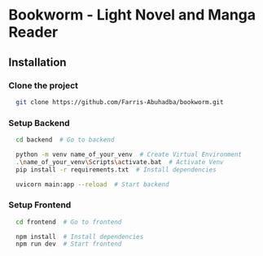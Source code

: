 # Bookworm - Light Novel and Manga Reader

## Installation

### Clone the project

```bash
  git clone https://github.com/Farris-Abuhadba/bookworm.git
```

### Setup Backend

```bash
  cd backend  # Go to backend

  python -m venv name_of_your_venv  # Create Virtual Environment
  .\name_of_your_venv\Scripts\activate.bat  # Activate Venv
  pip install -r requirements.txt  # Install dependencies

  uvicorn main:app --reload  # Start backend
```

### Setup Frontend

```bash
  cd frontend  # Go to frontend

  npm install  # Install dependencies
  npm run dev  # Start frontend
```

